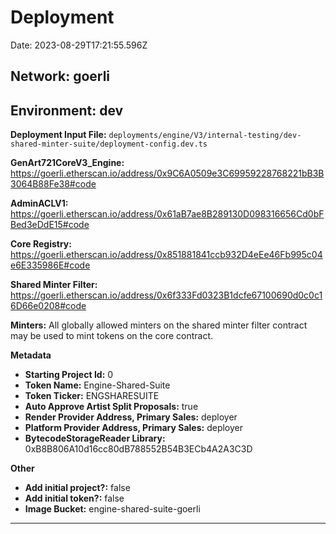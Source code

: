 
# Deployment

Date: 2023-08-29T17:21:55.596Z

## **Network:** goerli

## **Environment:** dev

**Deployment Input File:** `deployments/engine/V3/internal-testing/dev-shared-minter-suite/deployment-config.dev.ts`

**GenArt721CoreV3_Engine:** https://goerli.etherscan.io/address/0x9C6A0509e3C69959228768221bB3B3064B88Fe38#code

**AdminACLV1:** https://goerli.etherscan.io/address/0x61aB7ae8B289130D098316656Cd0bFBed3eDdE15#code

**Core Registry:** https://goerli.etherscan.io/address/0x851881841ccb932D4eEe46Fb995c04e6E335986E#code

**Shared Minter Filter:** https://goerli.etherscan.io/address/0x6f333Fd0323B1dcfe67100690d0c0c16D66e0208#code

**Minters:** All globally allowed minters on the shared minter filter contract may be used to mint tokens on the core contract.

**Metadata**

- **Starting Project Id:** 0
- **Token Name:** Engine-Shared-Suite
- **Token Ticker:** ENGSHARESUITE
- **Auto Approve Artist Split Proposals:** true
- **Render Provider Address, Primary Sales:** deployer
- **Platform Provider Address, Primary Sales:** deployer
- **BytecodeStorageReader Library:** 0xB8B806A10d16cc80dB788552B54B3ECb4A2A3C3D

**Other**

- **Add initial project?:** false
- **Add initial token?:** false
- **Image Bucket:** engine-shared-suite-goerli

---

